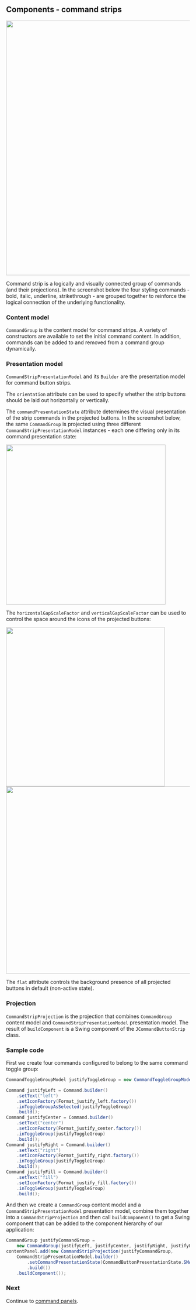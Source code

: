 ## Components - command strips

<img src="https://raw.githubusercontent.com/kirill-grouchnikov/radiance/sunshine/docs/images/components/walkthrough/intro-text-styling-bold-italic.png" width="696" border=0/>

Command strip is a logically and visually connected group of commands (and their projections). In the screenshot below the four styling commands - bold, italic, underline, strikethrough - are grouped together to reinforce the logical connection of the underlying functionality.

### Content model

`CommandGroup` is the content model for command strips. A variety of constructors are available to set the initial command content. In addition, commands can be added to and removed from a command group dynamically.

### Presentation model

`CommandStripPresentationModel` and its `Builder` are the presentation model for command button strips.

The `orientation` attribute can be used to specify whether the strip buttons should be laid out horizontally or vertically.

The `commandPresentationState` attribute determines the visual presentation of the strip commands in the projected buttons. In the screenshot below, the same `CommandGroup` is projected using three different `CommandStripPresentationModel` instances - each one differing only in its command presentation state:

<img src="https://raw.githubusercontent.com/kirill-grouchnikov/radiance/sunshine/docs/images/components/walkthrough/command-sync1.png" width="437" border=0/>

The `horizontalGapScaleFactor` and `verticalGapScaleFactor` can be used to control the space around the icons of the projected buttons:

<img src="https://raw.githubusercontent.com/kirill-grouchnikov/radiance/sunshine/docs/images/components/walkthrough/command-strip-horizontal.png" width="435" border=0/>

<img src="https://raw.githubusercontent.com/kirill-grouchnikov/radiance/sunshine/docs/images/components/walkthrough/command-strip-vertical.png" width="512" border=0/>

The `flat` attribute controls the background presence of all projected buttons in default (non-active state).

### Projection

`CommandStripProjection` is the projection that combines `CommandGroup` content model and `CommandStripPresentationModel` presentation model. The result of `buildComponent` is a Swing component of the `JCommandButtonStrip` class.

### Sample code

First we create four commands configured to belong to the same command toggle group:

```java
CommandToggleGroupModel justifyToggleGroup = new CommandToggleGroupModel();

Command justifyLeft = Command.builder()
    .setText("left")
    .setIconFactory(Format_justify_left.factory())
    .inToggleGroupAsSelected(justifyToggleGroup)
    .build();
Command justifyCenter = Command.builder()
    .setText("center")
    .setIconFactory(Format_justify_center.factory())
    .inToggleGroup(justifyToggleGroup)
    .build();
Command justifyRight = Command.builder()
    .setText("right")
    .setIconFactory(Format_justify_right.factory())
    .inToggleGroup(justifyToggleGroup)
    .build();
Command justifyFill = Command.builder()
    .setText("fill")
    .setIconFactory(Format_justify_fill.factory())
    .inToggleGroup(justifyToggleGroup)
    .build();
```

And then we create a `CommandGroup` content model and a `CommandStripPresentationModel` presentation model, combine them together into a `CommandStripProjection` and then call `buildComponent()` to get a Swing component that can be added to the component hierarchy of our application:

```java
CommandGroup justifyCommandGroup =
    new CommandGroup(justifyLeft, justifyCenter, justifyRight, justifyFill);
contentPanel.add(new CommandStripProjection(justifyCommandGroup,
    CommandStripPresentationModel.builder()
        .setCommandPresentationState(CommandButtonPresentationState.SMALL)
        .build())
    .buildComponent());
```

### Next

Continue to [command panels](CommandPanel.md).
